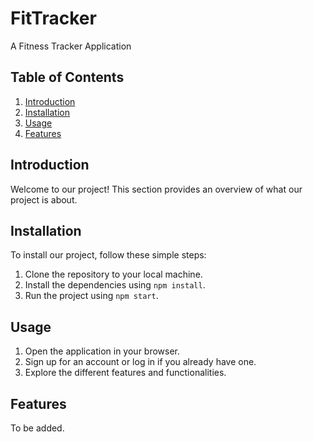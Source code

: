 # FitTracker
A Fitness Tracker Application

## Table of Contents

1. [Introduction](#introduction)
2. [Installation](#installation)
3. [Usage](#usage)
4. [Features](#features)

## Introduction <a name="introduction"></a>

Welcome to our project! This section provides an overview of what our project is about.


## Installation <a name="installation"></a>

To install our project, follow these simple steps:

1. Clone the repository to your local machine.
2. Install the dependencies using `npm install`.
3. Run the project using `npm start`.

## Usage <a name="usage"></a>

1. Open the application in your browser.
2. Sign up for an account or log in if you already have one.
3. Explore the different features and functionalities.

## Features <a name="features"></a>

To be added.
